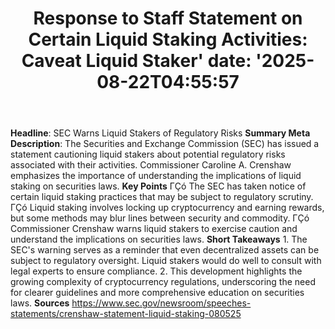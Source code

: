 ﻿---
title: "Response to Staff Statement on Certain Liquid Staking Activities:  Caveat Liquid Staker'
date: '2025-08-22T04:55:57"
category: "Markets"
summary: ""
slug: "response to staff statement on certain liquid staking activi"
source_urls:
  - "https://www.sec.gov/newsroom/speeches-statements/crenshaw-statement-liquid-staking-080525"
seo:
  title: "Response to Staff Statement on Certain Liquid Staking Activities:  Caveat Liquid Staker | Hash n Hedge'
  description: '"
  keywords: ["news", "markets", "brief"]
---
**Headline**: SEC Warns Liquid Stakers of Regulatory Risks  **Summary Meta Description**: The Securities and Exchange Commission (SEC) has issued a statement cautioning liquid stakers about potential regulatory risks associated with their activities. Commissioner Caroline A. Crenshaw emphasizes the importance of understanding the implications of liquid staking on securities laws.  **Key Points**  ΓÇó The SEC has taken notice of certain liquid staking practices that may be subject to regulatory scrutiny. ΓÇó Liquid staking involves locking up cryptocurrency and earning rewards, but some methods may blur lines between security and commodity. ΓÇó Commissioner Crenshaw warns liquid stakers to exercise caution and understand the implications on securities laws.  **Short Takeaways**  1. The SEC's warning serves as a reminder that even decentralized assets can be subject to regulatory oversight. Liquid stakers would do well to consult with legal experts to ensure compliance. 2. This development highlights the growing complexity of cryptocurrency regulations, underscoring the need for clearer guidelines and more comprehensive education on securities laws.  **Sources**  https://www.sec.gov/newsroom/speeches-statements/crenshaw-statement-liquid-staking-080525 
